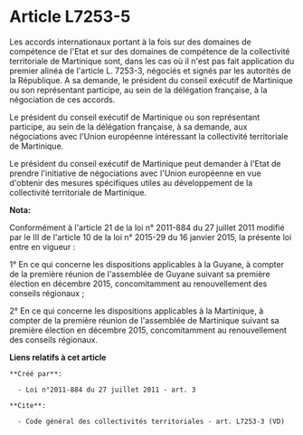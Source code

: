 # Article L7253-5

Les accords internationaux portant à la fois sur des domaines de compétence de l'Etat et sur des domaines de compétence de la
collectivité territoriale de Martinique sont, dans les cas où il n'est pas fait application du premier alinéa de l'article L.
7253-3, négociés et signés par les autorités de la République. A sa demande, le président du conseil exécutif de Martinique
ou son représentant participe, au sein de la délégation française, à la négociation de ces accords. 

Le président du conseil exécutif de Martinique ou son représentant participe, au sein de la délégation française, à sa
demande, aux négociations avec l'Union européenne intéressant la collectivité territoriale de Martinique. 

Le président du conseil exécutif de Martinique peut demander à l'Etat de prendre l'initiative de négociations avec l'Union
européenne en vue d'obtenir des mesures spécifiques utiles au développement de la collectivité territoriale de Martinique.

**Nota:**

Conformément à l'article 21 de la loi n° 2011-884 du 27 juillet 2011 modifié par le III de l'article 10 de la loi n° 2015-29
du 16 janvier 2015, la présente loi entre en vigueur : 

1° En ce qui concerne les dispositions applicables à la Guyane, à compter de la première réunion de l'assemblée de Guyane
suivant sa première élection en décembre 2015, concomitamment au renouvellement des     conseils régionaux ; 

2° En ce qui concerne les dispositions applicables à la Martinique, à compter de la première réunion de l'assemblée de
Martinique suivant sa première élection en décembre 2015, concomitamment au renouvellement des     conseils régionaux.

**Liens relatifs à cet article**

	**Créé par**:

	  - Loi n°2011-884 du 27 juillet 2011 - art. 3

	**Cite**:

	  - Code général des collectivités territoriales - art. L7253-3 (VD)
